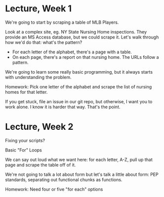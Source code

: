# Lecture, Week 1

We're going to start by scraping a table of MLB Players. 



Look at a complex site, eg. NY State Nursing Home inspections. They provide an MS Access database, but we could scrape it. Let's walk through how we'd do that: what's the pattern?

* For each letter of the alphabet, there's a page with a table.
* On each page, there's a report on that nursing home. The URLs follow a pattern. 

We're going to learn some really basic programming, but it always starts with understanding the problem. 

Homework: Pick one letter of the alphabet and scrape the list of nursing homes for that letter. 

If you get stuck, file an issue in our git repo, but otherwise, I want you to work alone. I know it is harder that way. That's the point. 

# Lecture, Week 2

Fixing your scripts?

Basic "For" Loops

We can say out loud what we want here: for each letter, A-Z, pull up that page and scrape the table off of it.

We're not going to talk a lot about form but let's talk a little about form: PEP standards, separating out functional chunks as functions. 

Homework: Need four or five "for each" options
